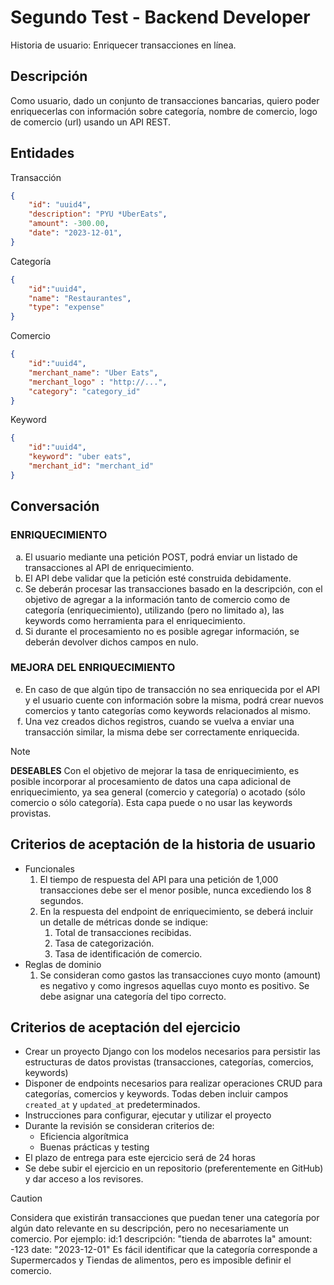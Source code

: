 # Segundo Test - Backend Developer

Historia de usuario: Enriquecer transacciones en línea.

## Descripción

Como usuario, dado un conjunto de transacciones bancarias, quiero poder enriquecerlas con información sobre categoría, nombre de comercio, logo de comercio (url) usando un API REST.

## Entidades

Transacción
```json
{
	"id": "uuid4",
	"description": "PYU *UberEats",
	"amount": -300.00,
	"date": "2023-12-01",
}
```

Categoría
```json
{
	"id":"uuid4",
	"name": "Restaurantes",
	"type": "expense"
}
```

Comercio
```json
{
	"id":"uuid4",
	"merchant_name": "Uber Eats",
	"merchant_logo" : "http://...",
	"category": "category_id"
}
```

Keyword
```json
{
	"id":"uuid4",
	"keyword": "uber eats",
	"merchant_id": "merchant_id"
}
```

## Conversación

### ENRIQUECIMIENTO

<ol type="a">
	<li>El usuario mediante una petición POST, podrá enviar un listado de transacciones al API de enriquecimiento.</li>
	<li>El API debe validar que la petición esté construida debidamente.</li>
	<li>Se deberán procesar las transacciones basado en la descripción, con el objetivo de agregar a la información tanto de comercio como de categoría (enriquecimiento), utilizando (pero no limitado a), las keywords como herramienta para el enriquecimiento.</li>
	<li>Si durante el procesamiento no es posible agregar información, se deberán devolver dichos campos en nulo.</li>
</ol>

### MEJORA DEL ENRIQUECIMIENTO

<ol type="a" start="5">
	<li>En caso de que algún tipo de transacción no sea enriquecida por el API y el usuario
cuente con información sobre la misma, podrá crear nuevos comercios y tanto
categorías como keywords relacionados al mismo.</li>
	<li>Una vez creados dichos registros, cuando se vuelva a enviar una transacción similar, la
misma debe ser correctamente enriquecida.</li>
</ol>

> [!NOTE]
> **DESEABLES**
> Con el objetivo de mejorar la tasa de enriquecimiento, es posible incorporar al procesamiento de datos una capa adicional de enriquecimiento, ya sea general (comercio y categoría) o acotado (sólo comercio o sólo categoría). Esta capa puede o no usar las keywords provistas.

## Criterios de aceptación de la historia de usuario

- Funcionales
	1. El tiempo de respuesta del API para una petición de 1,000 transacciones debe ser
el menor posible, nunca excediendo los 8 segundos.
	1. En la respuesta del endpoint de enriquecimiento, se deberá incluir un detalle de
métricas donde se indique:
		1. Total de transacciones recibidas.
		2. Tasa de categorización.
		3. Tasa de identificación de comercio.
- Reglas de dominio
	1. Se consideran como gastos las transacciones cuyo monto (amount) es negativo y como ingresos aquellas cuyo monto es positivo. Se debe asignar una categoría del tipo correcto.

## Criterios de aceptación del ejercicio

- Crear un proyecto Django con los modelos necesarios para persistir las estructuras de datos provistas (transacciones, categorías, comercios, keywords)
- Disponer de endpoints necesarios para realizar operaciones CRUD para categorías, comercios y keywords. Todas deben incluir campos `created_at` y `updated_at` predeterminados.
- Instrucciones para configurar, ejecutar y utilizar el proyecto
- Durante la revisión se consideran criterios de:
	- Eficiencia algorítmica
	- Buenas prácticas y testing
- El plazo de entrega para este ejercicio será de 24 horas
- Se debe subir el ejercicio en un repositorio (preferentemente en GitHub) y dar acceso a los revisores.

> [!CAUTION]
> Considera que existirán transacciones que puedan tener una categoría por algún dato relevante en su descripción, pero no necesariamente un comercio. Por ejemplo:
> id:1
> descripción: "tienda de abarrotes la"
> amount: -123
> date: "2023-12-01"
> Es fácil identificar que la categoría corresponde a Supermercados y Tiendas de alimentos, pero es imposible definir el comercio.
